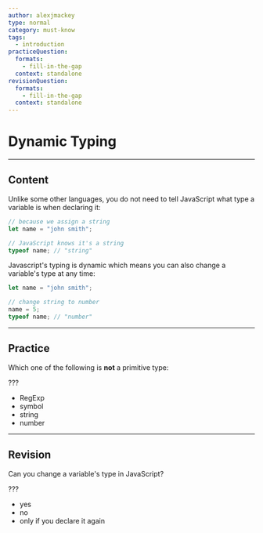 ```yaml
---
author: alexjmackey
type: normal
category: must-know
tags:
  - introduction
practiceQuestion:
  formats:
    - fill-in-the-gap
  context: standalone
revisionQuestion:
  formats:
    - fill-in-the-gap
  context: standalone
---
```


# Dynamic Typing


---

## Content


Unlike some other languages, you do not need to tell JavaScript what type a variable is when declaring it:

```javascript
// because we assign a string
let name = "john smith";

// JavaScript knows it's a string
typeof name; // "string"
```

Javascript's typing is dynamic which means you can also change a variable's type at any time:

```javascript
let name = "john smith";

// change string to number
name = 5;
typeof name; // "number"
```


---

## Practice

Which one of the following is **not** a primitive type:

???

- RegExp
- symbol
- string
- number


---

## Revision

Can you change a variable's type in JavaScript?

???

- yes
- no
- only if you declare it again
